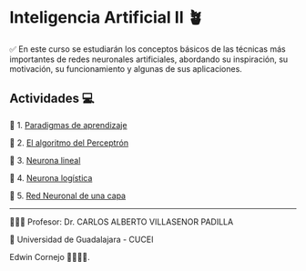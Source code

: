# Inteligencia Artificial II 🪴

✅ En este curso se estudiarán los conceptos básicos de las técnicas más importantes de redes neuronales artificiales, abordando su inspiración, su motivación, su funcionamiento y algunas de sus aplicaciones.

## Actividades 💻

🌳 1. [Paradigmas de aprendizaje](./A01)

🌱 2. [El algoritmo del Perceptrón](./A02)

🌼 3. [Neurona lineal](./A03)

🌾 4. [Neurona logística](./A04)

🌻 5. [Red Neuronal de una capa](./A06)

---

🧑🏻‍🏫 Profesor: Dr. CARLOS ALBERTO VILLASENOR PADILLA

🏫 Universidad de Guadalajara - CUCEI

Edwin Cornejo 👨🏻‍💻💚.
